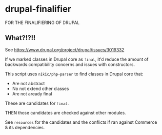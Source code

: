 # drupal-finalifier

FOR THE FINALIFIERING OF DRUPAL

## What?!?!!

See https://www.drupal.org/project/drupal/issues/3019332

If we marked classes in Drupal core as `final`, it'd reduce the amount of backwards compatibility concerns and issues with constructors.

This script uses `nikic/php-parser` to find classes in Drupal core that:

* Are not abstract
* No not extend other classes
* Are not aready final

These are candidates for `final`.

THEN those candidates are checked against other modules.

See `resources` for the candidates and the conflicts if ran against Commerce & its dependencies.
